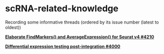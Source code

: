 # scRNA-related-knowledge
Recording some informative threads (ordered by its issue number (latest to oldest))


[**Elaborate FindMarkers() and AverageExpression() for Seurat v4 #4210**](https://github.com/satijalab/seurat/discussions/4210)


[**Differential expression testing post-integration #4000**](https://github.com/satijalab/seurat/discussions/4000)
